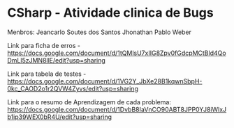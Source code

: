 # CSharp - Atividade clinica de Bugs
Menbros:
Jeancarlo Soutes dos Santos
Jhonathan
Pablo Weber


Link para ficha de erros - https://docs.google.com/document/d/1tQMlsU7xIIG8Zpv0fGdcpMCtBld4QoDmLl5zJMN8llE/edit?usp=sharing

Link para tabela de testes - https://docs.google.com/document/d/1VG2Y_JbXe28B1kqwnSbpH-0kc_CAOD2o1r2QVW4Zyvs/edit?usp=sharing

Link para o resumo de Aprendizagem de cada problema: https://docs.google.com/document/d/1DvbB8IaVnCO90ABT8JPP0YJ8iWlxJb1ip39WEX0bR4U/edit?usp=sharing

